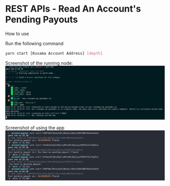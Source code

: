 # REST APIs - Read An Account's Pending Payouts

How to use

Run the following command

```bash
yarn start [Kusama Account Address] [depth]
```

Screenshot of the running node:
![Running Node](https://github.com/ravi11o/pending-payouts/blob/master/Screenshot%202020-10-31%20at%207.21.37%20PM.png)

Screenshot of using the app
![Pending payouts](https://github.com/ravi11o/pending-payouts/blob/master/Screenshot%202020-10-31%20at%207.21.04%20PM.png)
